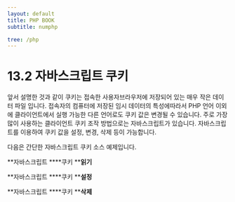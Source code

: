 ```yaml
---
layout: default
title: PHP BOOK
subtitle: numphp

tree: /php
---
```


# 13.2 자바스크립트 쿠키

앞서 설명한 것과 같이 쿠키는 접속한 사용자브라우저에 저장되어 있는 매우 작은 데이터 파일 입니다. 접속자의 컴퓨터에 저장된 임시 데이터의 특성에따라서 PHP 언어 이외에 클라이언트에서 실행 가능한 다른 언어로도 쿠키 값은 변경될 수 있습니다. 주로 가장 많이 사용하는 클라이언트 쿠키 조작 방법으로는 자바스크립트가 있습니다. 자바스크립트를 이용하여 쿠키 값을 설정, 변경, 삭제 등이 가능합니다.

 

다음은 간단한 자바스크립트 쿠키 소스 예제입니다.

**자바스크립트 ****쿠키 ****읽기**

 

 

**자바스크립트 ****쿠키 ****설정**

 

 

**자바스크립트 ****쿠키 ****삭제**

 

 